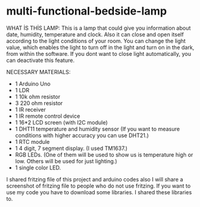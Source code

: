# multi-functional-bedside-lamp
WHAT İS THİS LAMP:
  This is a lamp that could give you information about date, humidity, temperature and clock. Also it can close and open itself according to the light conditions of your room. You can change the light value, which enables the light to turn off in the light and turn on in the dark, from within the software. If you dont want to close light automatically, you can deactivate this feature.
  
  
NECESSARY MATERIALS:
- 1 Arduino Uno
- 1 LDR
- 1 10k ohm resistor
- 3 220 ohm resistor
- 1 IR receiver
- 1 IR remote control device
- 1 16*2 LCD screen (with I2C module)
- 1 DHT11 temperature and humidity sensor (If you want to measure conditions with higher accuracy you can use DHT21.)
- 1 RTC module
- 1 4 digit, 7 segment display. (I used TM1637.)
- RGB LEDs. (One of them will be used to show us is temperature high or low. Others will be used for just lighting.)
- 1 single color LED.

 
 I shared fritzing file of this project and arduino codes also I will share a screenshot of fritzing file to people who do not use fritzing. If you want to use my code you have to download some libraries. I shared these libraries to.
